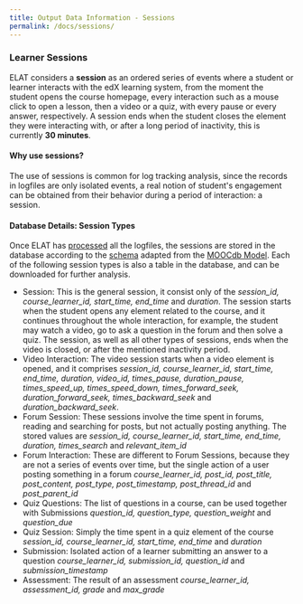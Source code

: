 ```yaml
---
title: Output Data Information - Sessions 
permalink: /docs/sessions/
---
```

### Learner Sessions
ELAT considers a **session** as an ordered series of events where a student or learner interacts with the
edX learning system, from the moment the student opens the course homepage, every interaction such as 
a mouse click to open a lesson, then a video or a quiz, with every pause or every answer, respectively. 
A session ends when the student closes the element they were interacting with, or after a long period
of inactivity, this is currently **30 minutes**.

#### Why use sessions?
The use of sessions is common for log tracking analysis, since the records in logfiles are only
isolated events, a real notion of student's engagement can be obtained from their behavior during a period
of interaction: a session.

#### Database Details: Session Types
Once ELAT has [processed](/ELAT/docs/process) all the logfiles, the sessions are stored in the database
according to the [schema](https://github.com/AngusGLChen/DelftX-Daily-Database#database-schema) adapted 
from the [MOOCdb Model](http://mooclearnerproject.csail.mit.edu/). Each of the following session types 
is also a table in the database, and can be downloaded for further analysis.
- Session: This is the general session, it consist only of the *session_id, course_learner_id, 
start_time, end_time* and *duration*. The session starts when the student opens any element related to 
the course, and it continues throughout the whole interaction, for example, the student may watch a video, 
go to ask a question in the forum and then solve a quiz.
The session, as well as all other types of sessions, ends when the video is closed, or after the mentioned
inactivity period.
- Video Interaction: The video session starts when a video element is opened, and it comprises *session_id, 
course_learner_id, start_time, end_time, duration, video_id, times_pause, duration_pause, times_speed_up, 
times_speed_down, times_forward_seek, duration_forward_seek, times_backward_seek* and *duration_backward_seek*.
- Forum Session:  These sessions involve the time spent in forums, reading and searching for posts, 
 but not actually posting anything. The stored values are *session_id, course_learner_id, start_time, end_time, 
 duration, times_search* and *relevant_item_id*
- Forum Interaction: These are different to Forum Sessions, because they are not a series
of events over time, but the single action of a user posting something in a forum *course_learner_id, post_id, 
post_title, post_content, post_type, post_timestamp, post_thread_id* and *post_parent_id*
- Quiz Questions: The list of questions in a course, can be used together with Submissions *question_id, 
question_type, question_weight* and *question_due*
- Quiz Session: Simply the time spent in a quiz element of the course *session_id, course_learner_id, 
start_time, end_time* and *duration*
- Submission: Isolated action of a learner submitting an answer to a question *course_learner_id, 
submission_id, question_id* and *submission_timestamp*
- Assessment: The result of an assessment *course_learner_id, assessment_id, grade* and *max_grade*
 
 

